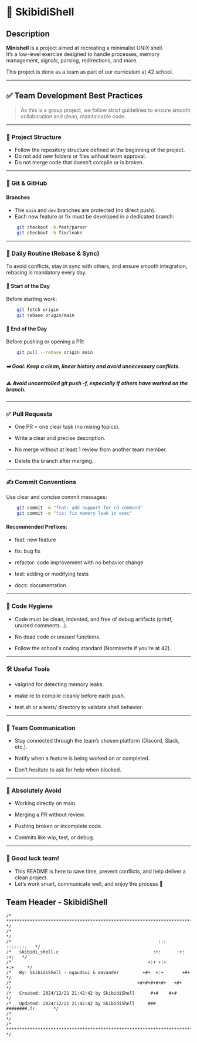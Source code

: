 # 🐚 SkibidiShell

## Description

**Minishell** is a project aimed at recreating a minimalist UNIX shell.  
It’s a low-level exercise designed to handle processes, memory management, signals, parsing, redirections, and more.

This project is done as a team as part of our curriculum at 42 school.

---

## ✅ Team Development Best Practices

> As this is a group project, we follow strict guidelines to ensure smooth collaboration and clean, maintainable code.

---

### 🧱 Project Structure

- Follow the repository structure defined at the beginning of the project.
- Do not add new folders or files without team approval.
- Do not merge code that doesn't compile or is broken.

---

### 🔁 Git & GitHub

#### Branches

- The `main` and `dev` branches are protected (no direct push).
- Each new feature or fix must be developed in a dedicated branch:
```bash
	git checkout -b feat/parser
	git checkout -b fix/leaks
```
---

###  📆 Daily Routine (Rebase & Sync)

To avoid conflicts, stay in sync with others, and ensure smooth integration, rebasing is mandatory every day.

#### 🔄 Start of the Day

Before starting work:
```bash
	git fetch origin
	git rebase origin/main
```
#### 🛑 End of the Day

Before pushing or opening a PR:
```bash
	git pull --rebase origin main
```
##### ➡️ Goal: Keep a clean, linear history and avoid unnecessary conflicts.
##### ⚠️ Avoid uncontrolled git push -f, especially if others have worked on the branch.

---

### ✅ Pull Requests

- One PR = one clear task (no mixing topics).

- Write a clear and precise description.

- No merge without at least 1 review from another team member.

- Delete the branch after merging.

---

### ✍️ Commit Conventions

Use clear and concise commit messages:
```bash
	git commit -m "feat: add support for cd command"
	git commit -m "fix: fix memory leak in exec"
```
#### Recommended Prefixes:

- feat: new feature

- fix: bug fix

- refactor: code improvement with no behavior change

- test: adding or modifying tests

- docs: documentation

---

### 🧹 Code Hygiene

- Code must be clean, indented, and free of debug artifacts (printf, unused comments...).

- No dead code or unused functions.

- Follow the school's coding standard (Norminette if you're at 42).

---

### 🛠 Useful Tools

- valgrind for detecting memory leaks.

- make re to compile cleanly before each push.

- test.sh or a tests/ directory to validate shell behavior.

---

### 🤝 Team Communication

- Stay connected through the team’s chosen platform (Discord, Slack, etc.).

- Notify when a feature is being worked on or completed.

- Don’t hesitate to ask for help when blocked.

---

### 🧨 Absolutely Avoid

- Working directly on main.

- Merging a PR without review.

- Pushing broken or incomplete code.

- Commits like wip, test, or debug.

---

### 🚀 Good luck team!

- This README is here to save time, prevent conflicts, and help deliver a clean project.
- Let’s work smart, communicate well, and enjoy the process 💪

## Team Header - SkibidiShell
```
/* ************************************************************************** */
/*                                                                            */
/*                                                        :::      ::::::::   */
/*   skibidi_shell.c                                    :+:      :+:    :+:   */
/*                                                    +:+ +:+         +:+     */
/*   By: SkibidiShell - ngaudoui & mavander         +#+  +:+       +#+        */
/*                                                +#+#+#+#+#+   +#+           */
/*   Created: 2024/12/21 21:42:42 by SkibidiShell      #+#    #+#             */
/*   Updated: 2024/12/21 21:42:42 by SkibidiShell     ###   ########.fr       */
/*                                                                            */
/* ************************************************************************** */
```